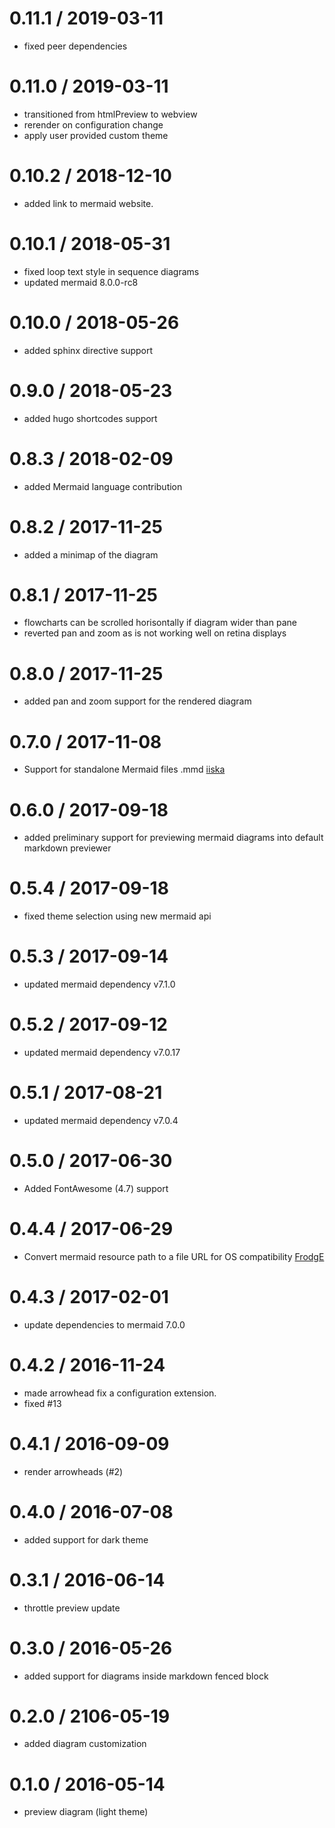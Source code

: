 # 0.11.1 / 2019-03-11

- fixed peer dependencies

# 0.11.0 / 2019-03-11

- transitioned from htmlPreview to webview
- rerender on configuration change
- apply user provided custom theme

# 0.10.2 / 2018-12-10

- added link to mermaid website.

# 0.10.1 / 2018-05-31

- fixed loop text style in sequence diagrams
- updated mermaid 8.0.0-rc8

# 0.10.0 / 2018-05-26

- added sphinx directive support

# 0.9.0 / 2018-05-23

- added hugo shortcodes support

# 0.8.3 / 2018-02-09

- added Mermaid language contribution

# 0.8.2 / 2017-11-25

- added a minimap of the diagram

# 0.8.1 / 2017-11-25

- flowcharts can be scrolled horisontally if diagram wider than pane
- reverted pan and zoom as is not working well on retina displays

# 0.8.0 / 2017-11-25

- added pan and zoom support for the rendered diagram

# 0.7.0 / 2017-11-08

- Support for standalone Mermaid files .mmd [iiska](https://github.com/iiska)

# 0.6.0 / 2017-09-18

- added preliminary support for previewing mermaid diagrams into default markdown previewer

# 0.5.4 / 2017-09-18

- fixed theme selection using new mermaid api

# 0.5.3 / 2017-09-14

- updated mermaid dependency v7.1.0

# 0.5.2 / 2017-09-12

- updated mermaid dependency v7.0.17

# 0.5.1 / 2017-08-21

- updated mermaid dependency v7.0.4

# 0.5.0 / 2017-06-30

- Added FontAwesome (4.7) support

# 0.4.4 / 2017-06-29

- Convert mermaid resource path to a file URL for OS compatibility [FrodgE](https://github.com/FrodgE)

# 0.4.3 / 2017-02-01

- update dependencies to mermaid 7.0.0

# 0.4.2 / 2016-11-24

- made arrowhead fix a configuration extension.
- fixed #13

# 0.4.1 / 2016-09-09

- render arrowheads (#2)

# 0.4.0 / 2016-07-08

- added support for dark theme

# 0.3.1 / 2016-06-14

- throttle preview update

# 0.3.0 / 2016-05-26

- added support for diagrams inside markdown fenced block

# 0.2.0 / 2106-05-19

- added diagram customization

# 0.1.0 / 2016-05-14

- preview diagram (light theme)
